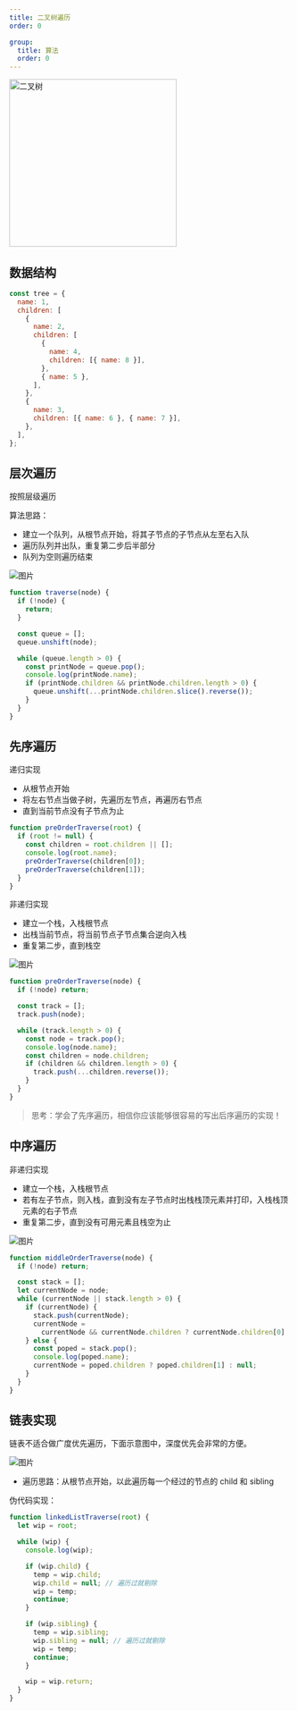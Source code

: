 ```yaml
---
title: 二叉树遍历
order: 0

group:
  title: 算法
  order: 0
---
```


<img src="/frontend-knowledge/images/algorithm/tree.png" width="300" alt="二叉树" />

## 数据结构

```js
const tree = {
  name: 1,
  children: [
    {
      name: 2,
      children: [
        {
          name: 4,
          children: [{ name: 8 }],
        },
        { name: 5 },
      ],
    },
    {
      name: 3,
      children: [{ name: 6 }, { name: 7 }],
    },
  ],
};
```

## 层次遍历

按照层级遍历

算法思路：

- 建立一个队列，从根节点开始，将其子节点的子节点从左至右入队
- 遍历队列并出队，重复第二步后半部分
- 队列为空则遍历结束

![图片](/frontend-knowledge/images/algorithm/btree-map.png)

```js
function traverse(node) {
  if (!node) {
    return;
  }

  const queue = [];
  queue.unshift(node);

  while (queue.length > 0) {
    const printNode = queue.pop();
    console.log(printNode.name);
    if (printNode.children && printNode.children.length > 0) {
      queue.unshift(...printNode.children.slice().reverse());
    }
  }
}
```

## 先序遍历

递归实现

- 从根节点开始
- 将左右节点当做子树，先遍历左节点，再遍历右节点
- 直到当前节点没有子节点为止

```js
function preOrderTraverse(root) {
  if (root != null) {
    const children = root.children || [];
    console.log(root.name);
    preOrderTraverse(children[0]);
    preOrderTraverse(children[1]);
  }
}
```

非递归实现

- 建立一个栈，入栈根节点
- 出栈当前节点，将当前节点子节点集合逆向入栈
- 重复第二步，直到栈空

![图片](/frontend-knowledge/images/algorithm/btree-map2.png)

```js
function preOrderTraverse(node) {
  if (!node) return;

  const track = [];
  track.push(node);

  while (track.length > 0) {
    const node = track.pop();
    console.log(node.name);
    const children = node.children;
    if (children && children.length > 0) {
      track.push(...children.reverse());
    }
  }
}
```

> 思考：学会了先序遍历，相信你应该能够很容易的写出后序遍历的实现！

## 中序遍历

非递归实现

- 建立一个栈，入栈根节点
- 若有左子节点，则入栈，直到没有左子节点时出栈栈顶元素并打印，入栈栈顶元素的右子节点
- 重复第二步，直到没有可用元素且栈空为止

![图片](/frontend-knowledge/images/algorithm/btree-map3.png)

```js
function middleOrderTraverse(node) {
  if (!node) return;

  const stack = [];
  let currentNode = node;
  while (currentNode || stack.length > 0) {
    if (currentNode) {
      stack.push(currentNode);
      currentNode =
        currentNode && currentNode.children ? currentNode.children[0] : null;
    } else {
      const poped = stack.pop();
      console.log(poped.name);
      currentNode = poped.children ? poped.children[1] : null;
    }
  }
}
```

## 链表实现

链表不适合做广度优先遍历，下面示意图中，深度优先会非常的方便。

![图片](/frontend-knowledge/images/algorithm/btree-linktable.png)

- 遍历思路：从根节点开始，以此遍历每一个经过的节点的 child 和 sibling

伪代码实现：

```js
function linkedListTraverse(root) {
  let wip = root;

  while (wip) {
    console.log(wip);

    if (wip.child) {
      temp = wip.child;
      wip.child = null; // 遍历过就剔除
      wip = temp;
      continue;
    }

    if (wip.sibling) {
      temp = wip.sibling;
      wip.sibling = null; // 遍历过就剔除
      wip = temp;
      continue;
    }

    wip = wip.return;
  }
}
```
